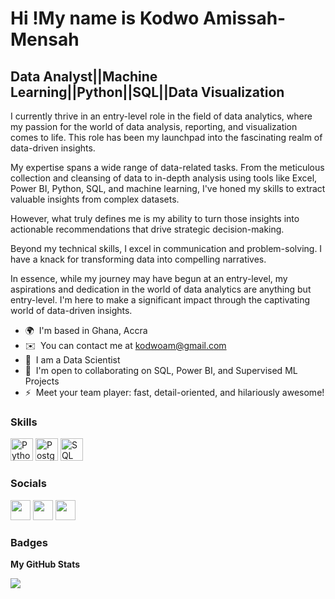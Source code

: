 Hi !My name is Kodwo Amissah-Mensah
============================================================================================================================================

Data Analyst||Machine Learning||Python||SQL||Data Visualization
-----------------------------------
I currently thrive in an entry-level role in the field of data analytics, where my passion for the world of data analysis, reporting, and visualization comes to life. This role has been my launchpad into the fascinating realm of data-driven insights.

My expertise spans a wide range of data-related tasks. From the meticulous collection and cleansing of data to in-depth analysis using tools like Excel, Power BI, Python, SQL, and machine learning, I've honed my skills to extract valuable insights from complex datasets.

However, what truly defines me is my ability to turn those insights into actionable recommendations that drive strategic decision-making. 

Beyond my technical skills, I excel in communication and problem-solving. I have a knack for transforming data into compelling narratives.

In essence, while my journey may have begun at an entry-level, my aspirations and dedication in the world of data analytics are anything but entry-level. I'm here to make a significant impact through the captivating world of data-driven insights.

* 🌍  I'm based in Ghana, Accra
* ✉️  You can contact me at [kodwoam@gmail.com](mailto:kodwoam@gmail.com)
* 🧠  I am a Data Scientist
* 🤝  I'm open to collaborating on SQL, Power BI, and Supervised ML Projects
* ⚡  Meet your team player: fast, detail-oriented, and hilariously awesome!

### Skills


<p align="left">
<a href="https://www.python.org/" target="_blank" rel="noreferrer"><img src="https://raw.githubusercontent.com/danielcranney/readme-generator/main/public/icons/skills/python-colored.svg" width="36" height="36" alt="Python" /></a>
<a href="https://www.postgresql.org/" target="_blank" rel="noreferrer"><img src="https://raw.githubusercontent.com/danielcranney/readme-generator/main/public/icons/skills/postgresql-colored.svg" width="36" height="36" alt="PostgreSQL" /></a>
<a href="https://www.microsoft.com/en-us/sql-server" target="_blank" rel="noreferrer"><img src="https://raw.githubusercontent.com/danielcranney/readme-generator/main/public/icons/skills/mysql-colored.svg" width="36" height="36" alt="SQL" /></a>
</p>



### Socials

<p align="left"> <a href="https://github.com/KodwoAmissah" target="_blank" rel="noreferrer"><img src="https://raw.githubusercontent.com/danielcranney/readme-generator/main/public/icons/socials/github.svg" width="32" height="32" /></a> <a href="https://www.linkedin.com/in/kodwoamissahmensah/" target="_blank" rel="noreferrer"><img src="https://raw.githubusercontent.com/danielcranney/readme-generator/main/public/icons/socials/linkedin.svg" width="32" height="32" /></a> <a href="https://medium.com/@kodwoam" target="_blank" rel="noreferrer"><img src="https://raw.githubusercontent.com/danielcranney/readme-generator/main/public/icons/socials/medium.svg" width="32" height="32" /></a></p>

### Badges

<b>My GitHub Stats</b>

<a href="https://github.com/KodwoAmissah"><img src="https://github-readme-streak-stats.herokuapp.com/?user=KodwoAmissah&stroke=ffffff&background=1c1917&ring=0891b2&fire=0891b2&currStreakNum=ffffff&currStreakLabel=0891b2&sideNums=ffffff&sideLabels=ffffff&dates=ffffff&hide_border=true" /></a>
